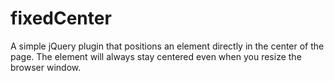fixedCenter
===========

A simple jQuery plugin that positions an element directly in the center of the page. The element will always stay centered even when you resize the browser window.
